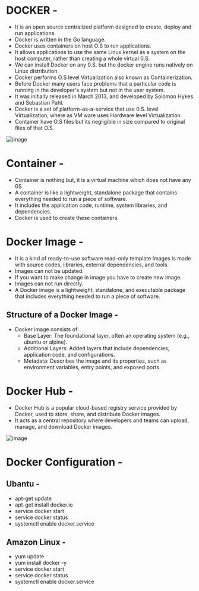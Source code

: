 

# DOCKER -
- It is an open source centralized platform designed to create, deploy and run applications.
- Docker is written in the Go language.
- Docker uses containers on host O.S to run applications.
- It allows applications to use the same Linux kernel as a system on the host computer, rather than creating a whole virtual 0.S.
- We can install Docker on any 0.S. but the docker engine runs natively on Linux distribution.
- Docker performs O.S level Virtualization also known as Containerization.
- Before Docker many users face problems that a particular code is running in the developer's system but not in the user system.
- It was initially released in March 2013, and developed by Solomon Hykes and Sebastian Pahl.
- Docker is a set of platform-as-a-service that use 0.S. level Virtualization, where as VM ware uses Hardware level Virtualization.
- Container have O.S files but its negligible in size compared to original files of that O.S.

![image](https://github.com/user-attachments/assets/dc867f3e-aa86-4b2b-8b95-2971d7cc033e)


# Container -
- Container is nothing but, it is a virtual machine which does not have any 0S
- A container is like a lightweight, standalone package that contains everything needed to run a piece of software.
- It includes the application code, runtime, system libraries, and dependencies.
- Docker is used to create these containers.


# Docker Image - 
- It is a kind of ready-to-use software read-only template Images is made with source codes, iibraries, external dependencies, and tools.
- Images can not be updated.
- If you want to make change in image you have to create new image.
- Images can not run directly.
- A Docker image is a lightweight, standalone, and executable package that includes everything needed to run a piece of software.

## Structure of a Docker Image -
- Docker image consists of:
     - Base Layer: The foundational layer, often an operating system (e.g., ubuntu or alpine).
     - Additional Layers: Added layers that include dependencies, application code, and configurations.
     - Metadata: Describes the image and its properties, such as environment variables, entry points, and exposed ports

# Docker Hub -
- Docker Hub is a popular cloud-based registry service provided by Docker, used to store, share, and distribute Docker images.
- It acts as a central repository where developers and teams can upload, manage, and download Docker images.


![image](https://github.com/user-attachments/assets/b57ea093-79a7-42bb-baf0-36287aa8557b)


# Docker Configuration -

## Ubantu -
- apt-get update
- apt-get install docker.io
- service docker start
- service docker status
- systemctl enable docker.service

## Amazon Linux -
- yum update
- yum install docker -y
- service docker start
- service docker status
- systemctl enable docker.service








